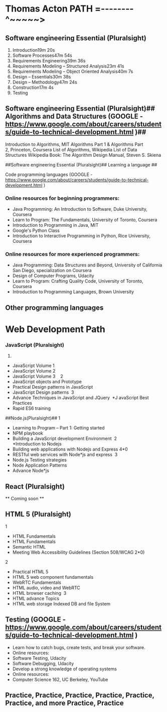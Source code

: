 # Thomas Acton PATH =--------^~~~~~> #

## Software engineering Essential (Pluralsight) ## 
1.	Introduction19m 20s
2.	Software Processes47m 54s
3.	Requirements Engineering39m 36s
4.	Requirements Modeling – Structured Analysis23m 41s
5.	Requirements Modeling – Object Oriented Analysis40m 7s
6.	Design – Essentials30m 38s
7.	Design – Methodology47m 24s
8.	Construction17m 4s
9.	Testing



## Software engineering Essential (Pluralsight)## Algorithms and Data Structures (GOOGLE -https://www.google.com/about/careers/students/guide-to-technical-development.html )##
Introduction to Algorithms, MIT
Algorithms Part 1 & Algorithms Part 2, Princeton, Coursera
List of Algorithms, Wikipedia
List of Data Structures Wikipedia
Book: The Algorithm Design Manual, Steven S. Skiena


##Software engineering Essential (Pluralsight)## Learning a language ##

Code programming languages  (GOOGLE -https://www.google.com/about/careers/students/guide-to-technical-development.html )

### Online resources for beginning programmers: ###
* Java Programming: An Introduction to Software, Duke University, Coursera
* Learn to Program: The Fundamentals, University of Toronto, Coursera
* Introduction to Programming in Java, MIT
* Google's Python Class
* Introduction to Interactive Programming in Python, Rice University, Coursera

### Online resources for more experienced programmers: ###
* Java Programming: Data Structures and Beyond, University of California San Diego, specialization on Coursera
* Design of Computer Programs, Udacity
* Learn to Program: Crafting Quality Code, University of Toronto, Coursera
* Introduction to Programming Languages, Brown University

## Other programming languages ##

# Web Development Path #
### JavaScript (Pluralsight) ###

1.	
* JavaScript Volume 1 
* JavaScript Volume 2
* JavaScript Volume 3 
 
2	
* JavaScript objects and Prototype 
* Practical Design patterns in JavaScript 
* JavaScript Design patterns 
3
* Advance Techniques in JavaScript and JQuery 
*J avaScript Best Practices 
* Rapid ES6 training 

##Node.js(Pluralsight)##
1	
* Learning to Program – Part 1: Getting started  
* NPM playbook 
* Building a JavaScript development Environment 
2	
*Introduction to Nodejs 
* Building web applications with Nodejs and Express 4*0
* RESTful web services with Node*js and express 
3	 
* Node.js Testing strategies   
* Node Application Patterns 
* Advance Node*js

## React (Pluralsight) ##
** Coming soon **


## HTML 5 (Pluralsight) ##
1	
* HTML Fundamentals 
* HTML Fundamentals 
* Semantic HTML 
* Meeting Web Accessibility Guidelines (Section 508/WCAG 2*0)

2	
* Practical HTML 5 
* HTML 5 web component fundamentals 
* WebRTC Fundamentals 
* HTML audio, video and WebRTC
* HTML browser caching 
3	
* HTML advance Topics 
* HTML web storage Indexed DB and file System 

## Testing (GOOGLE -https://www.google.com/about/careers/students/guide-to-technical-development.html ) ##

* Learn how to catch bugs, create tests, and break your software.
* Online resources:
* Software Testing, Udacity
* Software Debugging, Udacity
* Develop a strong knowledge of operating systems 
* Online resources:
* Computer Science 162, UC Berkeley, YouTube

## Practice, Practice, Practice, Practice, Practice, Practice, and more Practice, Practice ## 
